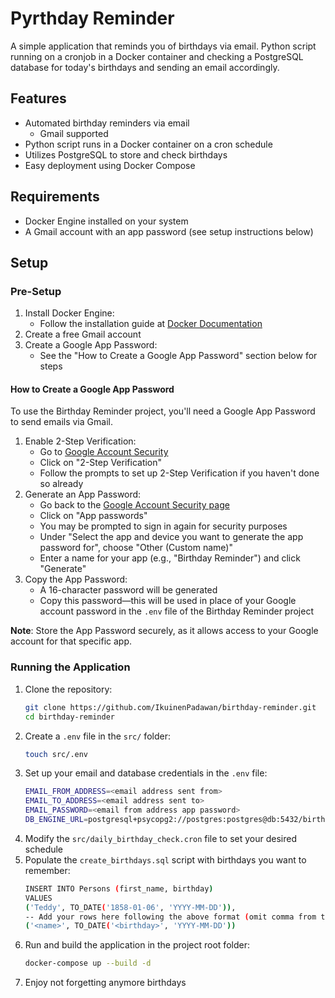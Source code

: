 # Pyrthday Reminder

A simple application that reminds you of birthdays via email. Python script running on a cronjob in a Docker container and checking a PostgreSQL database for today's birthdays and sending an email accordingly.

## Features

* Automated birthday reminders via email
    * Gmail supported
* Python script runs in a Docker container on a cron schedule
* Utilizes PostgreSQL to store and check birthdays
* Easy deployment using Docker Compose

## Requirements

* Docker Engine installed on your system
* A Gmail account with an app password (see setup instructions below)

## Setup

### Pre-Setup

1. Install Docker Engine:
	* Follow the installation guide at [Docker Documentation](https://docs.docker.com/engine/install/)
2. Create a free Gmail account
3. Create a Google App Password:
	* See the "How to Create a Google App Password" section below for steps

#### How to Create a Google App Password

To use the Birthday Reminder project, you'll need a Google App Password to send emails via Gmail.

1. Enable 2-Step Verification:
	* Go to [Google Account Security](https://myaccount.google.com/security)
	* Click on "2-Step Verification"
	* Follow the prompts to set up 2-Step Verification if you haven't done so already
2. Generate an App Password:
	* Go back to the [Google Account Security page](https://myaccount.google.com/security)
	* Click on "App passwords"
	* You may be prompted to sign in again for security purposes
	* Under "Select the app and device you want to generate the app password for", choose "Other (Custom name)"
	* Enter a name for your app (e.g., "Birthday Reminder") and click "Generate"
3. Copy the App Password:
	* A 16-character password will be generated
	* Copy this password—this will be used in place of your Google account password in the `.env` file of the Birthday Reminder project

**Note**: Store the App Password securely, as it allows access to your Google account for that specific app.

### Running the Application

1. Clone the repository:
   ```sh
   git clone https://github.com/IkuinenPadawan/birthday-reminder.git
   cd birthday-reminder
2. Create a `.env` file in the `src/` folder:
   ```sh
   touch src/.env
3. Set up your email and database credentials in the `.env` file:
   ```sh
   EMAIL_FROM_ADDRESS=<email address sent from>
   EMAIL_TO_ADDRESS=<email address sent to>
   EMAIL_PASSWORD=<email from address app password>
   DB_ENGINE_URL=postgresql+psycopg2://postgres:postgres@db:5432/birthdays
4. Modify the `src/daily_birthday_check.cron` file to set your desired schedule
5. Populate the `create_birthdays.sql` script with birthdays you want to remember:
   ```sh
   INSERT INTO Persons (first_name, birthday)
   VALUES
   ('Teddy', TO_DATE('1858-01-06', 'YYYY-MM-DD')),
   -- Add your rows here following the above format (omit comma from the end if only line):
   ('<name>', TO_DATE('<birthday>', 'YYYY-MM-DD'))
7. Run and build the application in the project root folder:
   ```sh
   docker-compose up --build -d
8. Enjoy not forgetting anymore birthdays
